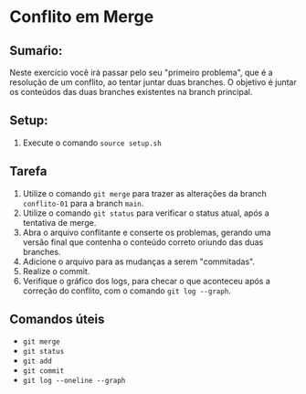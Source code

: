 # Conflito em Merge

## Sumaŕio:

Neste exercício você irá passar pelo seu "primeiro problema", que é a resolução
de um conflito, ao tentar juntar duas branches. O objetivo é juntar os conteúdos
das duas branches existentes na branch principal.

## Setup:

1. Execute o comando `source setup.sh`

## Tarefa

1. Utilize o comando `git merge` para trazer as alterações da branch
   `conflito-01` para a branch `main`.
1. Utilize o comando `git status` para verificar o status atual, após a
   tentativa de merge.
1. Abra o arquivo conflitante e conserte os problemas, gerando uma versão final
   que contenha o conteúdo correto oriundo das duas branches.
1. Adicione o arquivo para as mudanças a serem "commitadas".
1. Realize o commit.
1. Verifique o gráfico dos logs, para checar o que aconteceu após a correção do
   conflito, com o comando `git log --graph`.

## Comandos úteis
- `git merge`
- `git status`
- `git add`
- `git commit`
- `git log --oneline --graph`

